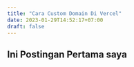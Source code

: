 ```yaml
---
title: "Cara Custom Domain Di Vercel"
date: 2023-01-29T14:52:17+07:00
draft: false
---
```



## Ini Postingan Pertama saya
